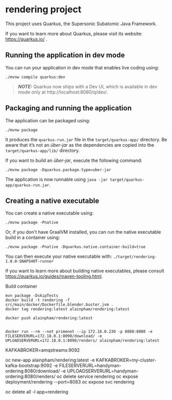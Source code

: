 # rendering project

This project uses Quarkus, the Supersonic Subatomic Java Framework.

If you want to learn more about Quarkus, please visit its website: https://quarkus.io/ .

## Running the application in dev mode

You can run your application in dev mode that enables live coding using:
```shell script
./mvnw compile quarkus:dev
```

> **_NOTE:_**  Quarkus now ships with a Dev UI, which is available in dev mode only at http://localhost:8080/q/dev/.

## Packaging and running the application

The application can be packaged using:
```shell script
./mvnw package
```
It produces the `quarkus-run.jar` file in the `target/quarkus-app/` directory.
Be aware that it’s not an _über-jar_ as the dependencies are copied into the `target/quarkus-app/lib/` directory.

If you want to build an _über-jar_, execute the following command:
```shell script
./mvnw package -Dquarkus.package.type=uber-jar
```

The application is now runnable using `java -jar target/quarkus-app/quarkus-run.jar`.

## Creating a native executable

You can create a native executable using: 
```shell script
./mvnw package -Pnative
```

Or, if you don't have GraalVM installed, you can run the native executable build in a container using: 
```shell script
./mvnw package -Pnative -Dquarkus.native.container-build=true
```

You can then execute your native executable with: `./target/rendering-1.0.0-SNAPSHOT-runner`

If you want to learn more about building native executables, please consult https://quarkus.io/guides/maven-tooling.html.


Build container
```
mvn package -DskipTests
docker build -t rendering -f src/main/docker/Dockerfile.blender.buster.jvm .
docker tag rendering:latest alainpham/rendering:latest

docker push alainpham/rendering:latest


docker run --rm --net primenet --ip 172.18.0.230 -p 8080:8080 -e FILESERVERURL=172.18.0.1:8090/download/ -e UPLOADSERVERURL=172.18.0.1:8090/renders/ alainpham/rendering:latest
```


KAFKABROKER=amqstreams:9092


oc new-app alainpham/rendering:latest -e KAFKABROKER=my-cluster-kafka-bootstrap:9092 -e FILESERVERURL=handyman-ordering:8080/download/ -e UPLOADSERVERURL=handyman-ordering:8080/renders/ 
oc delete service rendering
oc expose deployment/rendering --port=8083
oc expose svc rendering

oc delete all -l app=rendering